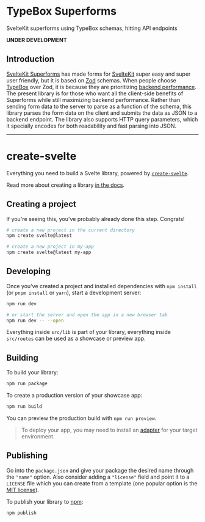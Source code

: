 # TypeBox Superforms

SvelteKit superforms using TypeBox schemas, hitting API endpoints

**UNDER DEVELOPMENT**

## Introduction

[SvelteKit Superforms](https://superforms.rocks/) has made forms for [SvelteKit](https://kit.svelte.dev/) super easy and super user friendly, but it is based on [Zod](https://zod.dev/) schemas. When people choose [TypeBox](https://github.com/sinclairzx81/typebox) over Zod, it is because they are prioritizing [backend performance](https://moltar.github.io/typescript-runtime-type-benchmarks/). The present library is for those who want all the client-side benefits of Superforms while still maximizing backend performance. Rather than sending form data to the server to parse as a function of the schema, this library parses the form data on the client and submits the data as JSON to a backend endpoint. The library also supports HTTP query parameters, which it specially encodes for both readability and fast parsing into JSON.

---

# create-svelte

Everything you need to build a Svelte library, powered by [`create-svelte`](https://github.com/sveltejs/kit/tree/master/packages/create-svelte).

Read more about creating a library [in the docs](https://kit.svelte.dev/docs/packaging).

## Creating a project

If you're seeing this, you've probably already done this step. Congrats!

```bash
# create a new project in the current directory
npm create svelte@latest

# create a new project in my-app
npm create svelte@latest my-app
```

## Developing

Once you've created a project and installed dependencies with `npm install` (or `pnpm install` or `yarn`), start a development server:

```bash
npm run dev

# or start the server and open the app in a new browser tab
npm run dev -- --open
```

Everything inside `src/lib` is part of your library, everything inside `src/routes` can be used as a showcase or preview app.

## Building

To build your library:

```bash
npm run package
```

To create a production version of your showcase app:

```bash
npm run build
```

You can preview the production build with `npm run preview`.

> To deploy your app, you may need to install an [adapter](https://kit.svelte.dev/docs/adapters) for your target environment.

## Publishing

Go into the `package.json` and give your package the desired name through the `"name"` option. Also consider adding a `"license"` field and point it to a `LICENSE` file which you can create from a template (one popular option is the [MIT license](https://opensource.org/license/mit/)).

To publish your library to [npm](https://www.npmjs.com):

```bash
npm publish
```
